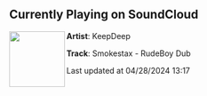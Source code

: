 ## Currently Playing on SoundCloud

[<img align="left" width="100" src="https://i1.sndcdn.com/artworks-IoXKDzjFDu4aWFQf-RLLicA-t500x500.jpg">](https://soundcloud.com/keepdeep/smokestax-rudeboy-dub)

**Artist**: KeepDeep 

**Track**: Smokestax - RudeBoy Dub

Last updated at 04/28/2024 13:17
